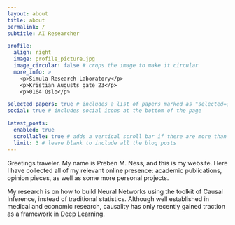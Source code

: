 ```yaml
---
layout: about
title: about
permalink: /
subtitle: AI Researcher

profile:
  align: right
  image: profile_picture.jpg
  image_circular: false # crops the image to make it circular
  more_info: >
    <p>Simula Research Laboratory</p>
    <p>Kristian Augusts gate 23</p>
    <p>0164 Oslo</p>

selected_papers: true # includes a list of papers marked as "selected={true}"
social: true # includes social icons at the bottom of the page

latest_posts:
  enabled: true
  scrollable: true # adds a vertical scroll bar if there are more than 3 new posts items
  limit: 3 # leave blank to include all the blog posts
---
```


Greetings traveler. My name is Preben M. Ness, and this is my website. Here I have collected all of my relevant online presence: academic publications, opinion pieces, as well as some more personal projects.

My research is on how to build Neural Networks using the toolkit of Causal Inference, instead of traditional statistics. Although well established in medical and economic research, causality has only recently gained traction as a framework in Deep Learning.
